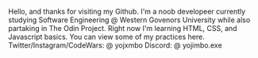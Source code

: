 Hello, and thanks for visiting my Github. I'm a noob developeer currently studying Software Engineering @ Western Govenors University while also partaking in The Odin Project. 
Right now I'm learning HTML, CSS, and Javascript basics. You can view some of my practices here. 
Twitter/Instagram/CodeWars: @ yojxmbo
Discord: @ yojimbo.exe

<!--
**Yojxmbo/Yojxmbo** is a ✨ _special_ ✨ repository because its `README.md` (this file) appears on your GitHub profile.

Here are some ideas to get you started:

- 🔭 I’m currently working on ...
- 🌱 I’m currently learning ...
- 👯 I’m looking to collaborate on ...
- 🤔 I’m looking for help with ...
- 💬 Ask me about ...
- 📫 How to reach me: ...
- 😄 Pronouns: ...
- ⚡ Fun fact: ...
-->
